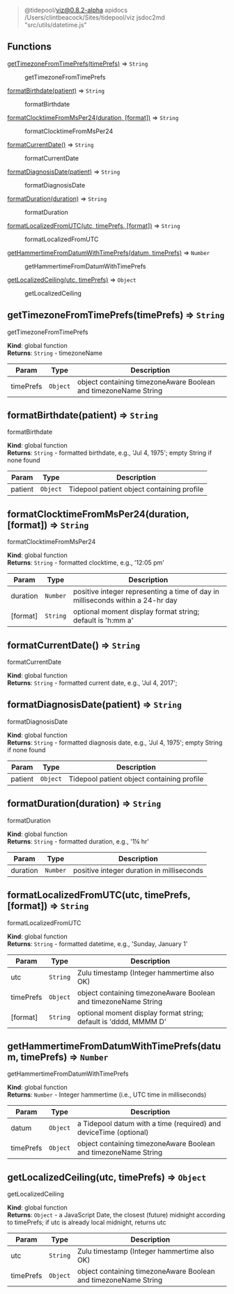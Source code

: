 
> @tidepool/viz@0.8.2-alpha apidocs /Users/clintbeacock/Sites/tidepool/viz
> jsdoc2md "src/utils/datetime.js"

## Functions

<dl>
<dt><a href="#getTimezoneFromTimePrefs">getTimezoneFromTimePrefs(timePrefs)</a> ⇒ <code>String</code></dt>
<dd><p>getTimezoneFromTimePrefs</p>
</dd>
<dt><a href="#formatBirthdate">formatBirthdate(patient)</a> ⇒ <code>String</code></dt>
<dd><p>formatBirthdate</p>
</dd>
<dt><a href="#formatClocktimeFromMsPer24">formatClocktimeFromMsPer24(duration, [format])</a> ⇒ <code>String</code></dt>
<dd><p>formatClocktimeFromMsPer24</p>
</dd>
<dt><a href="#formatCurrentDate">formatCurrentDate()</a> ⇒ <code>String</code></dt>
<dd><p>formatCurrentDate</p>
</dd>
<dt><a href="#formatDiagnosisDate">formatDiagnosisDate(patient)</a> ⇒ <code>String</code></dt>
<dd><p>formatDiagnosisDate</p>
</dd>
<dt><a href="#formatDuration">formatDuration(duration)</a> ⇒ <code>String</code></dt>
<dd><p>formatDuration</p>
</dd>
<dt><a href="#formatLocalizedFromUTC">formatLocalizedFromUTC(utc, timePrefs, [format])</a> ⇒ <code>String</code></dt>
<dd><p>formatLocalizedFromUTC</p>
</dd>
<dt><a href="#getHammertimeFromDatumWithTimePrefs">getHammertimeFromDatumWithTimePrefs(datum, timePrefs)</a> ⇒ <code>Number</code></dt>
<dd><p>getHammertimeFromDatumWithTimePrefs</p>
</dd>
<dt><a href="#getLocalizedCeiling">getLocalizedCeiling(utc, timePrefs)</a> ⇒ <code>Object</code></dt>
<dd><p>getLocalizedCeiling</p>
</dd>
</dl>

<a name="getTimezoneFromTimePrefs"></a>

## getTimezoneFromTimePrefs(timePrefs) ⇒ <code>String</code>
getTimezoneFromTimePrefs

**Kind**: global function  
**Returns**: <code>String</code> - timezoneName  

| Param | Type | Description |
| --- | --- | --- |
| timePrefs | <code>Object</code> | object containing timezoneAware Boolean and timezoneName String |

<a name="formatBirthdate"></a>

## formatBirthdate(patient) ⇒ <code>String</code>
formatBirthdate

**Kind**: global function  
**Returns**: <code>String</code> - formatted birthdate, e.g., 'Jul 4, 1975'; empty String if none found  

| Param | Type | Description |
| --- | --- | --- |
| patient | <code>Object</code> | Tidepool patient object containing profile |

<a name="formatClocktimeFromMsPer24"></a>

## formatClocktimeFromMsPer24(duration, [format]) ⇒ <code>String</code>
formatClocktimeFromMsPer24

**Kind**: global function  
**Returns**: <code>String</code> - formatted clocktime, e.g., '12:05 pm'  

| Param | Type | Description |
| --- | --- | --- |
| duration | <code>Number</code> | positive integer representing a time of day                            in milliseconds within a 24-hr day |
| [format] | <code>String</code> | optional moment display format string; default is 'h:mm a' |

<a name="formatCurrentDate"></a>

## formatCurrentDate() ⇒ <code>String</code>
formatCurrentDate

**Kind**: global function  
**Returns**: <code>String</code> - formatted current date, e.g., 'Jul 4, 2017';  
<a name="formatDiagnosisDate"></a>

## formatDiagnosisDate(patient) ⇒ <code>String</code>
formatDiagnosisDate

**Kind**: global function  
**Returns**: <code>String</code> - formatted diagnosis date, e.g., 'Jul 4, 1975'; empty String if none found  

| Param | Type | Description |
| --- | --- | --- |
| patient | <code>Object</code> | Tidepool patient object containing profile |

<a name="formatDuration"></a>

## formatDuration(duration) ⇒ <code>String</code>
formatDuration

**Kind**: global function  
**Returns**: <code>String</code> - formatted duration, e.g., '1¼ hr'  

| Param | Type | Description |
| --- | --- | --- |
| duration | <code>Number</code> | positive integer duration in milliseconds |

<a name="formatLocalizedFromUTC"></a>

## formatLocalizedFromUTC(utc, timePrefs, [format]) ⇒ <code>String</code>
formatLocalizedFromUTC

**Kind**: global function  
**Returns**: <code>String</code> - formatted datetime, e.g., 'Sunday, January 1'  

| Param | Type | Description |
| --- | --- | --- |
| utc | <code>String</code> | Zulu timestamp (Integer hammertime also OK) |
| timePrefs | <code>Object</code> | object containing timezoneAware Boolean and timezoneName String |
| [format] | <code>String</code> | optional moment display format string; default is 'dddd, MMMM D' |

<a name="getHammertimeFromDatumWithTimePrefs"></a>

## getHammertimeFromDatumWithTimePrefs(datum, timePrefs) ⇒ <code>Number</code>
getHammertimeFromDatumWithTimePrefs

**Kind**: global function  
**Returns**: <code>Number</code> - Integer hammertime (i.e., UTC time in milliseconds)  

| Param | Type | Description |
| --- | --- | --- |
| datum | <code>Object</code> | a Tidepool datum with a time (required) and deviceTime (optional) |
| timePrefs | <code>Object</code> | object containing timezoneAware Boolean and timezoneName String |

<a name="getLocalizedCeiling"></a>

## getLocalizedCeiling(utc, timePrefs) ⇒ <code>Object</code>
getLocalizedCeiling

**Kind**: global function  
**Returns**: <code>Object</code> - a JavaScript Date, the closest (future) midnight according to timePrefs;
                 if utc is already local midnight, returns utc  

| Param | Type | Description |
| --- | --- | --- |
| utc | <code>String</code> | Zulu timestamp (Integer hammertime also OK) |
| timePrefs | <code>Object</code> | object containing timezoneAware Boolean and timezoneName String |

